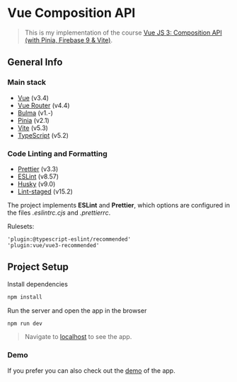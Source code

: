 # Vue Composition API

> This is my implementation of the course [Vue JS 3: Composition API (with Pinia, Firebase 9 & Vite)](https://www.udemy.com/course/vue-js-3-composition-api/).

## General Info

### Main stack

- [Vue](https://vuejs.org/) (v3.4)
- [Vue Router](https://router.vuejs.org/) (v4.4)
- [Bulma](https://bulma.io/) (v1.-)
- [Pinia](https://pinia.vuejs.org/) (v2.1)
- [Vite](https://vitejs.dev/) (v5.3)
- [TypeScript](https://www.typescriptlang.org/) (v5.2)

### Code Linting and Formatting

- [Prettier](https://prettier.io/) (v3.3)
- [ESLint](https://eslint.org/) (v8.57)
- [Husky](https://typicode.github.io/husky/) (v9.0)
- [Lint-staged](https://github.com/okonet/lint-staged) (v15.2)

The project implements **ESLint** and **Prettier**, which options are configured in the files _.eslintrc.cjs_ and _.prettierrc_.

Rulesets:

```
'plugin:@typescript-eslint/recommended'
'plugin:vue/vue3-recommended'
```

## Project Setup

Install dependencies

```bash
npm install
```

Run the server and open the app in the browser

```bash
npm run dev
```

> Navigate to [localhost](http://localhost:5173/) to see the app.

### Demo

If you prefer you can also check out the [demo](https://noteballs-app.vercel.app/) of the app.
